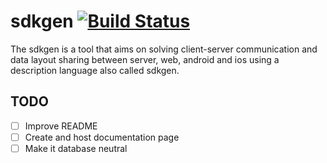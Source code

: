 # sdkgen [![Build Status](https://travis-ci.org/cubos/sdkgen.svg?branch=master)](https://travis-ci.org/cubos/sdkgen)

The sdkgen is a tool that aims on solving client-server communication and data layout sharing between server, web, android and ios using a description language also called sdkgen.


## TODO

- [ ] Improve README
- [ ] Create and host documentation page
- [ ] Make it database neutral
